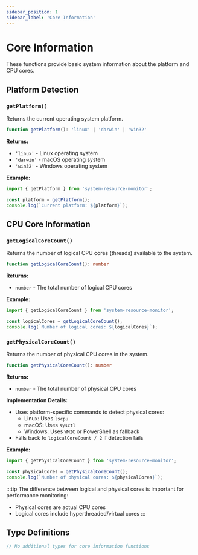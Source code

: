 ```yaml
---
sidebar_position: 1
sidebar_label: 'Core Information'
---
```


# Core Information

These functions provide basic system information about the platform and CPU cores.

## Platform Detection

### `getPlatform()`

Returns the current operating system platform.

```typescript
function getPlatform(): 'linux' | 'darwin' | 'win32'
```

**Returns:**
- `'linux'` - Linux operating system
- `'darwin'` - macOS operating system
- `'win32'` - Windows operating system

**Example:**
```javascript
import { getPlatform } from 'system-resource-monitor';

const platform = getPlatform();
console.log(`Current platform: ${platform}`);
```

## CPU Core Information

### `getLogicalCoreCount()`

Returns the number of logical CPU cores (threads) available to the system.

```typescript
function getLogicalCoreCount(): number
```

**Returns:**
- `number` - The total number of logical CPU cores

**Example:**
```javascript
import { getLogicalCoreCount } from 'system-resource-monitor';

const logicalCores = getLogicalCoreCount();
console.log(`Number of logical cores: ${logicalCores}`);
```

### `getPhysicalCoreCount()`

Returns the number of physical CPU cores in the system.

```typescript
function getPhysicalCoreCount(): number
```

**Returns:**
- `number` - The total number of physical CPU cores

**Implementation Details:**
- Uses platform-specific commands to detect physical cores:
  - Linux: Uses `lscpu`
  - macOS: Uses `sysctl`
  - Windows: Uses `WMIC` or PowerShell as fallback
- Falls back to `logicalCoreCount / 2` if detection fails

**Example:**
```javascript
import { getPhysicalCoreCount } from 'system-resource-monitor';

const physicalCores = getPhysicalCoreCount();
console.log(`Number of physical cores: ${physicalCores}`);
```

:::tip
The difference between logical and physical cores is important for performance monitoring:
- Physical cores are actual CPU cores
- Logical cores include hyperthreaded/virtual cores
:::

## Type Definitions

```typescript
// No additional types for core information functions
```
